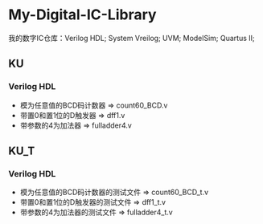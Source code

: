 # My-Digital-IC-Library
我的数字IC仓库：Verilog HDL; System Vreilog; UVM; ModelSim; Quartus II;

## KU
### Verilog HDL
 - 模为任意值的BCD码计数器  =>  count60_BCD.v
 - 带置0和置1位的D触发器  =>  dff1.v
 - 带参数的4为加法器  =>  fulladder4.v




## KU_T
### Verilog HDL
 - 模为任意值的BCD码计数器的测试文件  =>  count60_BCD_t.v
 - 带置0和置1位的D触发器的测试文件  =>  dff1_t.v
 - 带参数的4为加法器的测试文件  =>  fulladder4_t.v
 
 
 
 
 
 
 
 
 
 

